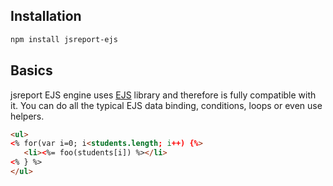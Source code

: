 

## Installation

```bash
npm install jsreport-ejs
```

## Basics

jsreport EJS engine uses [EJS](http://www.embeddedjs.com/) library and therefore is fully compatible with it. You can do all the typical EJS data binding, conditions, loops or even use helpers.

```html
<ul>
<% for(var i=0; i<students.length; i++) {%>
   <li><%= foo(students[i]) %></li>
<% } %>
</ul>
```
